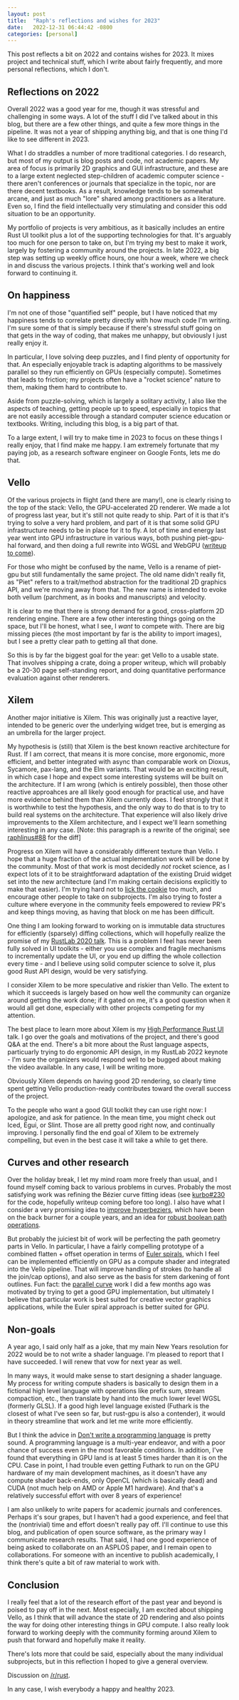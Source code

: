 ```yaml
---
layout: post
title:  "Raph's reflections and wishes for 2023"
date:   2022-12-31 06:44:42 -0800
categories: [personal]
---
```

This post reflects a bit on 2022 and contains wishes for 2023. It mixes project and technical stuff, which I write about fairly frequently, and more personal reflections, which I don't.

## Reflections on 2022

Overall 2022 was a good year for me, though it was stressful and challenging in some ways. A lot of the stuff I did I've talked about in this blog, but there are a few other things, and quite a few more things in the pipeline. It was not a year of shipping anything big, and that is one thing I'd like to see different in 2023.

What I do straddles a number of more traditional categories. I do research, but most of my output is blog posts and code, not academic papers. My area of focus is primarily 2D graphics and GUI infrastructure, and these are to a large extent neglected step-children of academic computer science - there aren't conferences or journals that specialize in the topic, nor are there decent textbooks. As a result, knowledge tends to be somewhat arcane, and just as much "lore" shared among practitioners as a literature. Even so, I find the field intellectually very stimulating and consider this odd situation to be an opportunity.

My portfolio of projects is very ambitious, as it basically includes an entire Rust UI toolkit plus a lot of the supporting technologies for that. It's arguably too much for one person to take on, but I'm trying my best to make it work, largely by fostering a community around the projects. In late 2022, a big step was setting up weekly office hours, one hour a week, where we check in and discuss the various projects. I think that's working well and look forward to continuing it.

## On happiness

I'm not one of those "quantified self" people, but I have noticed that my happiness tends to correlate pretty directly with how much code I'm writing. I'm sure some of that is simply because if there's stressful stuff going on that gets in the way of coding, that makes me unhappy, but obviously I just really enjoy it.

In particular, I love solving deep puzzles, and I find plenty of opportunity for that. An especially enjoyable track is adapting algorithms to be massively parallel so they run efficiently on GPUs (especially compute). Sometimes that leads to friction; my projects often have a "rocket science" nature to them, making them hard to contribute to.

Aside from puzzle-solving, which is largely a solitary activity, I also like the aspects of teaching, getting people up to speed, especially in topics that are not easily accessible through a standard computer science education or textbooks. Writing, including this blog, is a big part of that.

To a large extent, I will try to make time in 2023 to focus on these things I really enjoy, that I find make me happy. I am extremely fortunate that my paying job, as a research software engineer on Google Fonts, lets me do that.

## Vello

Of the various projects in flight (and there are many!), one is clearly rising to the top of the stack: Vello, the GPU-accelerated 2D renderer. We made a lot of progress last year, but it's still not quite ready to ship. Part of it is that it's trying to solve a very hard problem, and part of it is that some solid GPU infrastructure needs to be in place for it to fly. A lot of time and energy last year went into GPU infrastructure in various ways, both pushing piet-gpu-hal forward, and then doing a full rewrite into WGSL and WebGPU ([writeup to come][Requiem for piet-gpu-hal]).

For those who might be confused by the name, Vello is a rename of piet-gpu but still fundamentally the same project. The old name didn't really fit, as "Piet" refers to a trait/method abstraction for the traditional 2D graphics API, and we're moving away from that. The new name is intended to evoke both vellum (parchment, as in books and manuscripts) and velocity.

It is clear to me that there is strong demand for a good, cross-platform 2D rendering engine. There are a few other interesting things going on the space, but I'll be honest, what I see, I *want* to compete with. There are big missing pieces (the most important by far is the ability to import images), but I see a pretty clear path to getting all that done.

So this is by far the biggest goal for the year: get Vello to a usable state. That involves shipping a crate, doing a proper writeup, which will probably be a 20-30 page self-standing report, and doing quantitative performance evaluation against other renderers.

## Xilem

Another major initiative is Xilem. This was originally just a reactive layer, intended to be generic over the underlying widget tree, but is emerging as an umbrella for the larger project.

My hypothesis is (still) that Xilem is the best known reactive architecture for Rust. If I am correct, that means it is more concise, more ergonomic, more efficient, and better integrated with async than comparable work on Dioxus, Sycamore, pax-lang, and the Elm variants. That would be an exciting result, in which case I hope and expect some interesting systems will be built on the architecture. If I am wrong (which is entirely possible), then those other reactive approahces are all likely good enough for practical use, and have more evidence behind them than Xilem currently does. I feel strongly that it is worthwhile to test the hypothesis, and the only way to do that is to try to build real systems on the architecture. That experience will also likely drive improvements to the Xilem architecture, and I expect we'll learn something interesting in any case. [Note: this paragraph is a rewrite of the original; see [raphlinus#88] for the diff]

Progress on Xilem will have a considerably different texture than Vello. I hope that a huge fraction of the actual implementation work will be done by the community. Most of that work is most decidedly *not* rocket science, as I expect lots of it to be straightforward adaptation of the existing Druid widget set into the new architecture (and I'm making certain decisions explicitly to make that easier). I'm trying hard not to [lick the cookie] too much, and encourage other people to take on subprojects. I'm also trying to foster a culture where everyone in the community feels empowered to review PR's and keep things moving, as having that block on me has been difficult.

One thing I am looking forward to working on is immutable data structures for efficiently (sparsely) diffing collections, which will hopefully realize the promise of my [RustLab 2020 talk]. This is a problem I feel has never been fully solved in UI toolkits - either you use complex and fragile mechanisms to incrementally update the UI, or you end up diffing the whole collection every time - and I believe using solid computer science to solve it, plus good Rust API design, would be very satisfying.

I consider Xilem to be more speculative and riskier than Vello. The extent to which it succeeds is largely based on how well the community can organize around getting the work done; if it gated on me, it's a good question when it would all get done, especially with other projects competing for my attention.

The best place to learn more about Xilem is my [High Performance Rust UI] talk. I go over the goals and motivations of the project, and there's good Q&A at the end. There's a bit more about the Rust language aspects, particuarly trying to do ergonomic API design, in my RustLab 2022 keynote - I'm sure the organizers would respond well to be bugged about making the video available. In any case, I will be writing more.

Obviously Xilem depends on having good 2D rendering, so clearly time spent getting Vello production-ready contributes toward the overall success of the project.

To the people who want a good GUI toolkit they can use right now: I apologize, and ask for patience. In the mean time, you might check out Iced, Egui, or Slint. Those are all pretty good right now, and continually improving. I personally find the end goal of Xilem to be extremely compelling, but even in the best case it will take a while to get there.

## Curves and other research

Over the holiday break, I let my mind roam more freely than usual, and I found myself coming back to various problems in curves. Probably the most satisfying work was refining the Bézier curve fitting ideas (see [kurbo#230] for the code, hopefully writeup coming before too long). I also have what I consider a very promising idea to [improve hyperbeziers], which have been on the back burner for a couple years, and an idea for [robust boolean path operations].

But probably the juiciest bit of work will be perfecting the path geometry parts in Vello. In particular, I have a fairly compelling prototype of a combined flatten + offset operation in terms of [Euler spirals], which I feel can be implemented efficiently on GPU as a compute shader and integrated into the Vello pipeline. That will improve handling of strokes (to handle all the join/cap options), and also serve as the basis for stem darkening of font outlines. Fun fact: the [parallel curve] work I did a few months ago was motivated by trying to get a good GPU implementation, but ultimately I believe that particular work is best suited for creative vector graphics applications, while the Euler spiral approach is better suited for GPU.

## Non-goals

A year ago, I said only half as a joke, that my main New Years resolution for 2022 would be to not write a shader language. I'm pleased to report that I have succeeded. I will renew that vow for next year as well.

In many ways, it would make sense to start designing a shader language. My process for writing compute shaders is basically to design them in a fictional high level language with operations like prefix sum, stream compaction, etc., then translate by hand into the much lower level WGSL (formerly GLSL). If a good high level language existed (Futhark is the closest of what I've seen so far, but rust-gpu is also a contender), it would in theory streamline that work and let me write more efficiently.

But I think the advice in [Don't write a programming language] is pretty sound. A programming language is a multi-year endeavor, and with a poor chance of success even in the most favorable conditions. In addition, I've found that everything in GPU land is at least 5 times harder than it is on the CPU. Case in point, I had trouble even getting Futhark to run on the GPU hardware of my main development machines, as it doesn't have any compute shader back-ends, only OpenCL (which is basically dead) and CUDA (not much help on AMD or Apple M1 hardware). And that's a relatively successful effort with over 8 years of experience!

I am also unlikely to write papers for academic journals and conferences. Perhaps it's sour grapes, but I haven't had a good experience, and feel that the (nontrivial) time and effort doesn't really pay off. I'll continue to use this blog, and publication of open source software, as the primary way I communicate research results. That said, I had one good experience of being asked to collaborate on an ASPLOS paper, and I remain open to collaborations. For someone with an incentive to publish academically, I think there's quite a bit of raw material to work with.

## Conclusion

I really feel that a lot of the research effort of the past year and beyond is poised to pay off in the next. Most especially, I am excited about shipping Vello, as I think that will advance the state of 2D rendering and also points the way for doing other interesting things in GPU compute. I also really look forward to working deeply with the community forming around Xilem to push that forward and hopefully make it reality.

There's lots more that could be said, especially about the many individual subprojects, but in this reflection I hoped to give a general overview.

Discussion on [/r/rust](https://www.reddit.com/r/rust/comments/zzw2wr/raphs_reflections_and_wishes_for_2023/).

In any case, I wish everybody a happy and healthy 2023.

[High Performance Rust UI]: https://www.youtube.com/watch?v=zVUTZlNCb8U
[lick the cookie]: https://devblogs.microsoft.com/oldnewthing/20091201-00/?p=15843
[RustLab 2020 talk]: https://www.youtube.com/watch?v=DSuX-LIAU-I
[kurbo#230]: https://github.com/linebender/kurbo/pull/230
[improve hyperbeziers]: https://github.com/linebender/spline/issues/26
[robust boolean path operations]: https://github.com/raphlinus/raphlinus.github.io/issues/79
[Euler spirals]: https://raphlinus.github.io/curves/2021/02/19/parallel-curves.html
[parallel curve]: http://raphlinus.github.io/curves/2022/09/09/parallel-beziers.html
[Don't write a programming language]: https://blog.dhsdevelopments.com/dont-write-a-programming-language
[Requiem for piet-gpu-hal]: https://github.com/raphlinus/raphlinus.github.io/issues/86
[raphlinus#88]: https://github.com/raphlinus/raphlinus.github.io/pull/88
